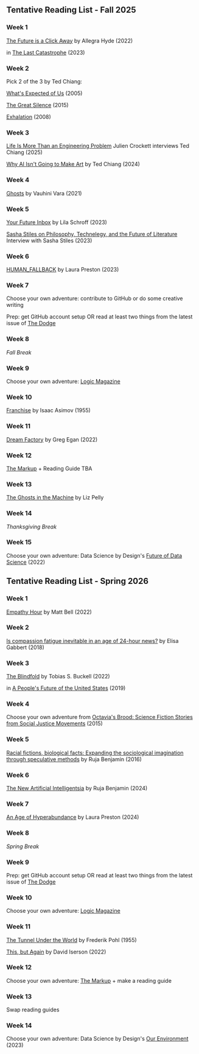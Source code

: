 ## Tentative Reading List - Fall 2025

### Week 1

[The Future is a Click Away](https://bombmagazine.org/articles/2022/11/21/the-future-is-a-click-away/) by Allegra Hyde (2022)

in [The Last Catastrophe](https://www.penguinrandomhouse.com/books/688126/the-last-catastrophe-by-allegra-hyde/) (2023)

### Week 2

Pick 2 of the 3 by Ted Chiang:

[What's Expected of Us](https://bucknell.on.worldcat.org/oclc/208398205) (2005)

[The Great Silence](http://supercommunity.e-flux.com/authors/ted-chiang/) (2015)

[Exhalation](https://www.lightspeedmagazine.com/fiction/exhalation/) (2008)

### Week 3

[Life Is More Than an Engineering Problem](https://lareviewofbooks.org/article/life-is-more-than-an-engineering-problem/) Julien Crockett interviews Ted Chiang (2025)

[Why AI Isn't Going to Make Art](https://www.newyorker.com/culture/the-weekend-essay/why-ai-isnt-going-to-make-art) by Ted Chiang (2024)

### Week 4

[Ghosts](https://www.thebeliever.net/ghosts/) by Vauhini Vara (2021)

### Week 5

[Your Future Inbox](https://joinreboot.org/p/your-future-inbox) by Lila Schroff (2023)

[Sasha Stiles on Philosophy, Technelegy, and the Future of Literature](https://www.artxcode.io/journal/sasha-stiles-on-philosophy-technelegy-and-the-future-of-literature)  Interview with Sasha Stiles (2023)

### Week 6

[HUMAN_FALLBACK](https://www.nplusonemag.com/issue-44/essays/human_fallback/) by Laura Preston (2023)

### Week 7

Choose your own adventure: contribute to GitHub or do some creative writing

Prep: get GitHub account setup OR read at least two things from the latest issue of [The Dodge](https://www.thedodgemag.com/)

### Week 8

*Fall Break*

### Week 9

Choose your own adventure: [Logic Magazine](https://logicmag.io/#issues)

### Week 10

[Franchise](https://www.astro.sunysb.edu/fwalter/HON301/franchise.pdf) by Isaac Asimov (1955)

### Week 11

[Dream Factory](https://clarkesworldmagazine.com/egan_04_22/) by Greg Egan (2022)

### Week 12

[The Markup](https://themarkup.org/) + Reading Guide TBA

### Week 13

[The Ghosts in the Machine](https://harpers.org/archive/2025/01/the-ghosts-in-the-machine-liz-pelly-spotify-musicians/) by Liz Pelly

### Week 14

*Thanksgiving Break*

### Week 15

Choose your own adventure: Data Science by Design's [Future of Data Science](https://datasciencebydesign.org/book) (2022)


## Tentative Reading List - Spring 2026

### Week 1

[Empathy Hour](https://slate.com/technology/2022/03/empathy-hour-matt-bell-short-story.html) by Matt Bell (2022)

### Week 2

[Is compassion fatigue inevitable in an age of 24-hour news?](https://www.theguardian.com/news/2018/aug/02/is-compassion-fatigue-inevitable-in-an-age-of-24-hour-news) by Elisa Gabbert (2018)

### Week 3

[The Blindfold]([https://www.penguinrandomhouse.com/books/688126/the-last-catastrophe-by-allegra-hyde/](https://www.lightspeedmagazine.com/fiction/the-blindfold/)) by Tobias S. Buckell (2022)

in [A People's Future of the United States](https://www.penguinrandomhouse.com/books/561572/a-peoples-future-of-the-united-states-by-edited-by-victor-lavalle-and-john-joseph-adams/) (2019)

### Week 4

Choose your own adventure from [Octavia's Brood: Science Fiction Stories from Social Justice Movements](https://ebookcentral.proquest.com/lib/bucknell/detail.action?docID=1996052) (2015) 

### Week 5

[Racial fictions, biological facts: Expanding the sociological imagination through speculative methods](https://catalystjournal.org/index.php/catalyst/article/view/28798/21398) by Ruja Benjamin (2016)

### Week 6

[The New Artificial Intelligentsia](https://lareviewofbooks.org/article/the-new-artificial-intelligentsia/) by Ruja Benjamin (2024)

### Week 7

[An Age of Hyperabundance](https://www.nplusonemag.com/issue-47/essays/an-age-of-hyperabundance/) by Laura Preston (2024)

### Week 8

*Spring Break*

### Week 9

Prep: get GitHub account setup OR read at least two things from the latest issue of [The Dodge](https://www.thedodgemag.com/)

### Week 10

Choose your own adventure: [Logic Magazine](https://logicmag.io/#issues)

### Week 11

[The Tunnel Under the World](https://www.gutenberg.org/files/31979/31979-h/31979-h.htm) by Frederik Pohl (1955)

[This, but Again](https://slate.com/technology/2022/06/this-but-again-david-iserson-short-story.html) by David Iserson (2022)

### Week 12

Choose your own adventure: [The Markup](https://themarkup.org/) + make a reading guide

### Week 13

Swap reading guides

### Week 14

Choose your own adventure: Data Science by Design's [Our Environment](https://datasciencebydesign.org/book-2) (2023)


